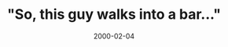---
layout: base.njk
title : '&#34;So, this guy walks into a bar...&#34;' 
view_title : '&#34;So, this guy walks into a bar...&#34;' 
year : '2000' 
date : '2000-02-04' 
img_file : '/drawing/aguywalks.png' 
html_file : 'sothisguy' 
next_html : 'mycompany.html' 
year_order : '125' 
permalink : "title/{{html_file}}.html"
---